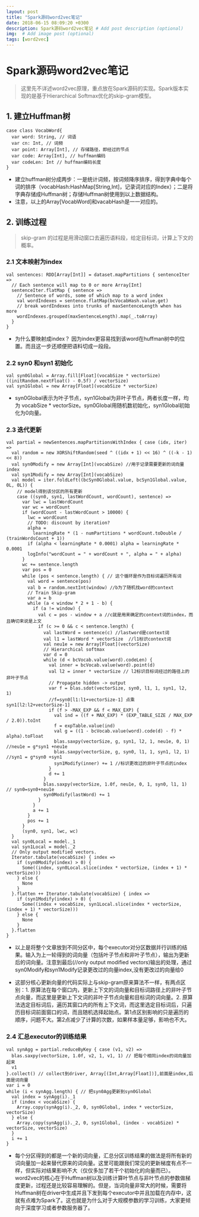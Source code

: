 ```yaml
---
layout: post
title: "Spark源码word2vec笔记"
date: 2018-06-15 08:09:20 +0300
description: Spark源码word2vec笔记 # Add post description (optional)
img:  # Add image post (optional)
tags: [word2vec]
---
```


# Spark源码word2vec笔记

> 这里先不详述word2vec原理，重点放在Spark源码的实现。Spark版本实现的是基于Hierarchical Softmax优化的skip-gram模型。


## 1. 建立Huffman树

```
case class VocabWord{
  var word: String, // 词语
  var cn: Int, // 词频
  var point: Array[Int], // 存储路径，即经过的节点
  var code: Array[Int], // huffman编码
  var codeLen: Int // huffman编码长度
}
```
- 建立huffman树分成两步：一是统计词频，按词频降序排序，得到字典中每个词的排序（vocabHash:HashMap[String,Int]，记录词对应的Index）；二是将字典存储成Huffman树；存储Huffman树使用到以上数据结构。
- 注意，以上的Array[VocabWord]和vacabHash是一一对应的。

## 2. 训练过程
> skip-gram 的过程是用滑动窗口去遍历语料段，给定目标词，计算上下文的概率。

### 2.1 文本映射为index

```
val sentences: RDD[Array[Int]] = dataset.mapPartitions { sentenceIter =>
  // Each sentence will map to 0 or more Array[Int]
  sentenceIter.flatMap { sentence =>
    // Sentence of words, some of which map to a word index
    val wordIndexes = sentence.flatMap(bcVocabHash.value.get)
    // break wordIndexes into trunks of maxSentenceLength when has more
    wordIndexes.grouped(maxSentenceLength).map(_.toArray)
  }
}
```

- 为什么要映射成index？ 因为index更容易找到该word在huffman树中的位置。而且这一步还顺便把语料切成一段段。


### 2.2 syn0 和syn1 初始化

```
val syn0Global = Array.fill[Float](vocabSize * vectorSize)((initRandom.nextFloat() - 0.5f) / vectorSize)
val syn1Global = new Array[Float](vocabSize * vectorSize)
```
- syn0Global表示为叶子节点，syn1Global为非叶子节点，两者长度一样，均为 vocabSize * vectorSize。syn0Global用随机数初始化，syn1Global初始化为0向量。


### 2.3 迭代更新

```
val partial = newSentences.mapPartitionsWithIndex { case (idx, iter) =>
  val random = new XORShiftRandom(seed ^ ((idx + 1) << 16) ^ ((-k - 1) << 8))
  val syn0Modify = new Array[Int](vocabSize) //用于记录需要更新的词向量index
  val syn1Modify = new Array[Int](vocabSize)
  val model = iter.foldLeft((bcSyn0Global.value, bcSyn1Global.value, 0L, 0L)) {
    // model得到该分区的所有更新
    case ((syn0, syn1, lastWordCount, wordCount), sentence) =>
      var lwc = lastWordCount
      var wc = wordCount
      if (wordCount - lastWordCount > 10000) {
        lwc = wordCount
        // TODO: discount by iteration?
        alpha =
          learningRate * (1 - numPartitions * wordCount.toDouble / (trainWordsCount + 1))
        if (alpha < learningRate * 0.0001) alpha = learningRate * 0.0001
        logInfo("wordCount = " + wordCount + ", alpha = " + alpha)
      }
      wc += sentence.length
      var pos = 0
      while (pos < sentence.length) { // 这个循环是作为目标词遍历所有词
        val word = sentence(pos)
        val b = random.nextInt(window) //b为了随机找word的context
        // Train Skip-gram
        var a = b
        while (a < window * 2 + 1 - b) {
          if (a != window) {
            val c = pos - window + a //c就是用来确定的context词的index，而且确切来说是上文
            if (c >= 0 && c < sentence.length) {
              val lastWord = sentence(c) //lastword是context词
              val l1 = lastWord * vectorSize  //l1标识context词
              val neu1e = new Array[Float](vectorSize)
              // Hierarchical softmax
              var d = 0
              while (d < bcVocab.value(word).codeLen) {
                val inner = bcVocab.value(word).point(d)
                val l2 = inner * vectorSize // l2标识目标词经过的路径上的非叶子节点
                // Propagate hidden -> output
                var f = blas.sdot(vectorSize, syn0, l1, 1, syn1, l2, 1)
                //f=syn0[l1:l1+vectorSize-1] 点乘 syn1[l2:l2+vectorSize-1]
                if (f > -MAX_EXP && f < MAX_EXP) {
                  val ind = ((f + MAX_EXP) * (EXP_TABLE_SIZE / MAX_EXP / 2.0)).toInt
                  f = expTable.value(ind)
                  val g = ((1 - bcVocab.value(word).code(d) - f) * alpha).toFloat
                  blas.saxpy(vectorSize, g, syn1, l2, 1, neu1e, 0, 1) //neu1e = g*syn1 +neu1e
                  blas.saxpy(vectorSize, g, syn0, l1, 1, syn1, l2, 1) //syn1 = g*syn0 +syn1
                  syn1Modify(inner) += 1 //标识更改过的非叶子节点的index
                }
                d += 1
              }
              blas.saxpy(vectorSize, 1.0f, neu1e, 0, 1, syn0, l1, 1) // syn0=syn0+neu1e
              syn0Modify(lastWord) += 1
            }
          }
          a += 1
        }
        pos += 1
      }
      (syn0, syn1, lwc, wc)
  }
  val syn0Local = model._1
  val syn1Local = model._2
  // Only output modified vectors.
  Iterator.tabulate(vocabSize) { index =>
    if (syn0Modify(index) > 0) {
      Some((index, syn0Local.slice(index * vectorSize, (index + 1) * vectorSize)))
    } else {
      None
    }
  }.flatten ++ Iterator.tabulate(vocabSize) { index =>
    if (syn1Modify(index) > 0) {
      Some((index + vocabSize, syn1Local.slice(index * vectorSize, (index + 1) * vectorSize)))
    } else {
      None
    }
  }.flatten
}
```

- 以上是将整个文章放到不同分区中，每个executor对分区数据并行训练的结果。输入为上一轮得到的词向量（包括叶子节点和非叶子节点），输出为更新后的词向量。注意到最后(//only output modified vectors)输出的处理，通过syn0Modify和syn1Modify记录更改过的向量index,没有更改过的向量给0

- 这部分核心更新向量的代码实际上与skip-gram原来算法不一样，有两点区别：1. 原算法在每个窗口内，更新上下文的词向量和目标词路径上的非叶子节点向量，而这里是更新上下文词的非叶子节点向量和目标词的词向量。2. 原算法选定目标词后，遍历其窗口内的所有上下文词，而这里选定目标词后，只遍历目标词前面窗口的词，而且随机选择起始点。第1点区别影响的只是遍历的顺序，问题不大。第2点减少了计算的次数，如果样本量足够，影响也不大。


### 2.4 汇总executor的训练结果

```
val synAgg = partial.reduceByKey { case (v1, v2) =>
  blas.saxpy(vectorSize, 1.0f, v2, 1, v1, 1) // 把每个相同index的词向量加起来
  v1
}.collect() // collect到driver, Array[(Int,Array[Float])],前面是index,后面是词向量
var i = 0
while (i < synAgg.length) { // 把syn0Agg更新到syn0Global
  val index = synAgg(i)._1
  if (index < vocabSize) {
    Array.copy(synAgg(i)._2, 0, syn0Global, index * vectorSize, vectorSize)
  } else {
    Array.copy(synAgg(i)._2, 0, syn1Global, (index - vocabSize) * vectorSize, vectorSize)
  }
  i += 1
}
```

- 每个分区得到的都是一个新的词向量，汇总分区训练结果的做法是将所有新的词向量加一起来替代原来的词向量。这里可能跟我们常见的更新梯度有点不一样，但实际对结果影响不大（仅仅多加了若干个初始化的向量而已）。
&emsp;&emsp;word2vec的核心在于Huffman树以及训练计算叶节点与非叶节点的参数做梯度更新，过程还是比较容易理解的。但是，当词向量非常大的时候，需要将Huffman树在driver中生成并且下发到每个executor中并且加载在内存中，这就有点难为Spark了。这也就是为什么对于大规模参数的学习训练，大家更倾向于深度学习或者参数服务器了。
